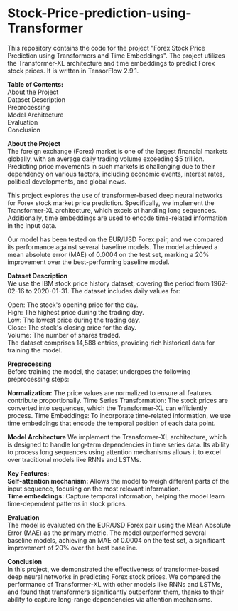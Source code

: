 # Stock-Price-prediction-using-Transformer
This repository contains the code for the project "Forex Stock Price Prediction using Transformers and Time Embeddings". The project utilizes the Transformer-XL architecture and time embeddings to predict Forex stock prices. It is written in TensorFlow 2.9.1.

**Table of Contents:**<br>
About the Project<br>
Dataset Description<br>
Preprocessing<br>
Model Architecture<br>
Evaluation<br>
Conclusion<br>

**About the Project**<br>
The foreign exchange (Forex) market is one of the largest financial markets globally, with an average daily trading volume exceeding $5 trillion. Predicting price movements in such markets is challenging due to their dependency on various factors, including economic events, interest rates, political developments, and global news.<br>

This project explores the use of transformer-based deep neural networks for Forex stock market price prediction. Specifically, we implement the Transformer-XL architecture, which excels at handling long sequences. Additionally, time embeddings are used to encode time-related information in the input data.<br>

Our model has been tested on the EUR/USD Forex pair, and we compared its performance against several baseline models. The model achieved a mean absolute error (MAE) of 0.0004 on the test set, marking a 20% improvement over the best-performing baseline model.<br>

**Dataset Description**<br>
We use the IBM stock price history dataset, covering the period from 1962-02-16 to 2020-01-31. The dataset includes daily values for:

Open: The stock's opening price for the day.<br>
High: The highest price during the trading day.<br>
Low: The lowest price during the trading day.<br>
Close: The stock's closing price for the day.<br>
Volume: The number of shares traded.<br>
The dataset comprises 14,588 entries, providing rich historical data for training the model.

**Preprocessing**<br>
Before training the model, the dataset undergoes the following preprocessing steps:

**Normalization:** The price values are normalized to ensure all features contribute proportionally.
Time Series Transformation: The stock prices are converted into sequences, which the Transformer-XL can efficiently process.
Time Embeddings: To incorporate time-related information, we use time embeddings that encode the temporal position of each data point.

**Model Architecture**
We implement the Transformer-XL architecture, which is designed to handle long-term dependencies in time series data. Its ability to process long sequences using attention mechanisms allows it to excel over traditional models like RNNs and LSTMs.

**Key Features:**<br>
**Self-attention mechanism:** Allows the model to weigh different parts of the input sequence, focusing on the most relevant information.<br>
**Time embeddings:** Capture temporal information, helping the model learn time-dependent patterns in stock prices.

**Evaluation**<br>
The model is evaluated on the EUR/USD Forex pair using the Mean Absolute Error (MAE) as the primary metric. The model outperformed several baseline models, achieving an MAE of 0.0004 on the test set, a significant improvement of 20% over the best baseline.

**Conclusion**<br>
In this project, we demonstrated the effectiveness of transformer-based deep neural networks in predicting Forex stock prices. We compared the performance of Transformer-XL with other models like RNNs and LSTMs, and found that transformers significantly outperform them, thanks to their ability to capture long-range dependencies via attention mechanisms.
